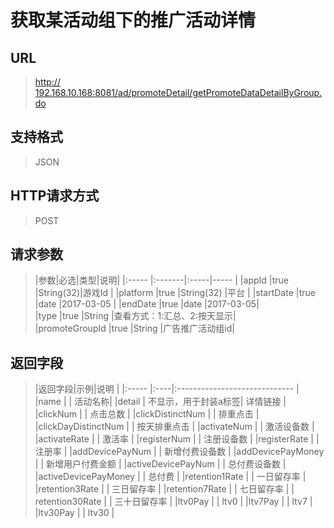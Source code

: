 # 获取某活动组下的推广活动详情

## URL
> [http:// 192.168.10.168:8081/ad/promoteDetail/getPromoteDataDetailByGroup.do](http://dataviewer.ilongyuan.com.cn/ad/promoteDetail/getPromoteDataDetailByGroup.do)

## 支持格式
> JSON

## HTTP请求方式
> POST

## 请求参数
> |参数|必选|类型|说明|
|:-----  |:-------|:-----|-----                               |
|appId    |true    |String(32)|游戏Id                          |
|platform    |true    |String(32)   |平台 |
|startDate    |true    |date   |2017-03-05 |
|endDate    |true    |date   |2017-03-05|  
|type    |true    |String   |查看方式：1:汇总、2:按天显示|  
|promoteGroupId  |true    |String   |广告推广活动组id|  
## 返回字段
> |返回字段|示例|说明                              |
|:-----   |:----|:-----------------------------    |
|name        |  | 活动名称|
|detail      | 不显示，用于封装a标签|   详情链接       |
|clickNum    | |   点击总数       |
|clickDistinctNum | |   排重点击       |
|clickDayDistinctNum | |  按天排重点击       |
|activateNum | |  激活设备数       |
|activateRate | | 激活率        |
|registerNum | |    注册设备数     |
|registerRate | |   注册率      |
|addDevicePayNum | |    新增付费设备数     |
|addDevicePayMoney | |   新增用户付费金额      |
|activeDevicePayNum | |  总付费设备数       |
|activeDevicePayMoney | |   总付费      |
|retention1Rate | |  一日留存率     |
|retention3Rate | |     三日留存率  |
|retention7Rate | |    七日留存率   |
| retention30Rate | |   三十日留存率    |
|ltv0Pay | |  ltv0     |
|ltv7Pay | |    ltv7   |
|ltv30Pay | |   ltv30    |




